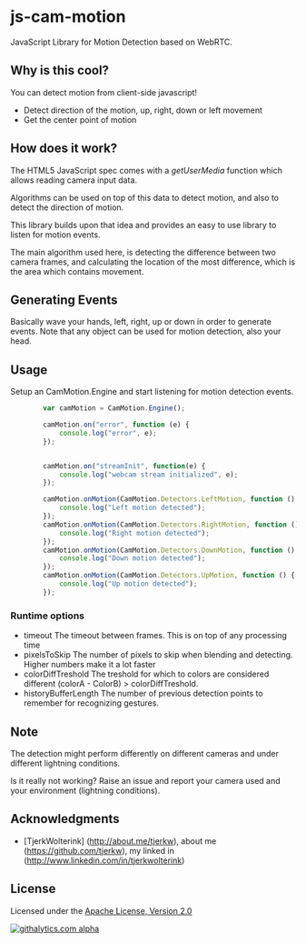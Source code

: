 js-cam-motion
================

JavaScript Library for Motion Detection based on WebRTC.

## Why is this cool?

You can detect motion from client-side javascript!

* Detect direction of the motion, up, right, down or left movement
* Get the center point of motion

## How does it work?

The HTML5 JavaScript spec comes with a *getUserMedia* function which allows
reading camera input data.

Algorithms can be used on top of this data to detect motion,
and also to detect the direction of motion.


This library builds upon that idea and provides
an easy to use library to listen for motion events.


The main algorithm used here, is detecting the difference between two camera frames,
and calculating the location of the most difference, which is the area which contains movement.

## Generating Events

Basically wave your hands, left, right, up or down in order to generate events.
Note that any object can be used for motion detection, also your head.

## Usage

Setup an CamMotion.Engine and start listening for motion detection events.

```javascript
		var camMotion = CamMotion.Engine();

		camMotion.on("error", function (e) {
			console.log("error", e);
		});


		camMotion.on("streamInit", function(e) {
			console.log("webcam stream initialized", e);
		});

		camMotion.onMotion(CamMotion.Detectors.LeftMotion, function () {
			console.log("Left motion detected");
		});
		camMotion.onMotion(CamMotion.Detectors.RightMotion, function () {
			console.log("Right motion detected");
		});
		camMotion.onMotion(CamMotion.Detectors.DownMotion, function () {
			console.log("Down motion detected");
		});
		camMotion.onMotion(CamMotion.Detectors.UpMotion, function () {
			console.log("Up motion detected");
		});
```

### Runtime options

* timeout
  The timeout between frames. This is on top of any processing time
* pixelsToSkip
  The number of pixels to skip when blending and detecting. Higher numbers make it a lot faster
* colorDiffTreshold
  The treshold for which to colors are considered different (colorA - ColorB) > colorDiffTreshold.
* historyBufferLength
  The number of previous detection points to remember for recognizing gestures.

## Note

The detection might perform differently on different cameras and under different lightning conditions.

Is it really not working? Raise an issue and report your camera used and your environment (lightning conditions).


## Acknowledgments

* [TjerkWolterink] (http://about.me/tjerkw), about me (https://github.com/tjerkw), my linked in (http://www.linkedin.com/in/tjerkwolterink)

## License

Licensed under the [Apache License, Version 2.0](http://www.apache.org/licenses/LICENSE-2.0.html)

[![githalytics.com alpha](https://cruel-carlota.pagodabox.com/5a8c351ee05d1a2fb0c27983ecade8ec "githalytics.com")](http://githalytics.com/tjerkw/js-cam-motion)
